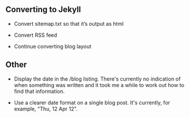 ## Converting to Jekyll

* Convert sitemap.txt so that it’s output as html

* Convert RSS feed

* Continue converting blog layout

## Other

* Display the date in the /blog listing. There's currently no indication of when something was written and it took me a while to work out how to find that information.

* Use a clearer date format on a single blog post. It's currently, for example, "Thu, 12 Apr 12".
